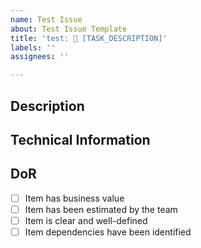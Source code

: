```yaml
---
name: Test Issue
about: Test Issue Template
title: 'test: 🧪 [TASK_DESCRIPTION]'
labels: ''
assignees: ''

---
```


## Description

## Technical Information

## DoR
- [ ] Item has business value
- [ ] Item has been estimated by the team
- [ ] Item is clear and well-defined
- [ ] Item dependencies have been identified
